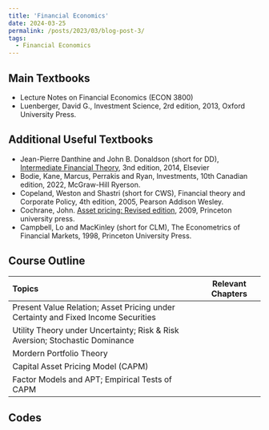 ```yaml
---
title: 'Financial Economics'
date: 2024-03-25
permalink: /posts/2023/03/blog-post-3/
tags:
  - Financial Economics
---
```


## Main Textbooks
 - Lecture Notes on Financial Economics (ECON 3800)
 - Luenberger, David G., Investment Science, 2rd edition, 2013, Oxford University Press.

## Additional Useful Textbooks
- Jean-Pierre Danthine and John B. Donaldson (short for DD), [Intermediate Financial Theory](https://educate.elsevier.com/book/details/9780123865496), 3nd edition, 2014, Elsevier 
- Bodie, Kane, Marcus, Perrakis and Ryan, Investments, 10th Canadian edition, 2022, McGraw-Hill Ryerson.
- Copeland, Weston and Shastri (short for CWS), Financial theory and Corporate Policy, 4th edition, 2005, Pearson Addison Wesley.
- Cochrane, John. [Asset pricing: Revised edition](https://www.johnhcochrane.com/asset-pricing), 2009,  Princeton university press.
- Campbell, Lo and MacKinley (short for CLM), The Econometrics of Financial Markets, 1998, Princeton University Press.

## Course Outline

|Topics | Relevant Chapters |
| :---------------- | :------: |
|Present Value Relation; Asset Pricing under Certainty and Fixed Income Securities||
|Utility Theory under Uncertainty; Risk & Risk Aversion; Stochastic Dominance | |
|Mordern Portfolio Theory | |
|Capital Asset Pricing Model (CAPM) | |
|Factor Models and APT; Empirical Tests of CAPM | |

## Codes


